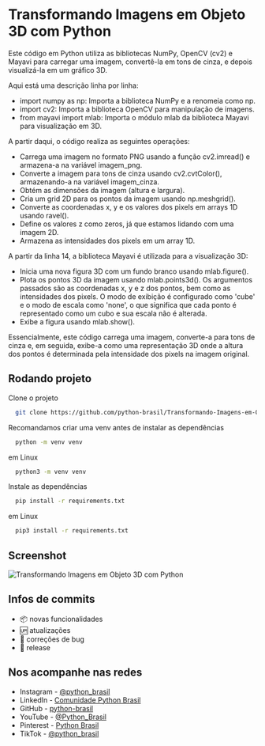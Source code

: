 # Transformando Imagens em Objeto 3D com Python
Este código em Python utiliza as bibliotecas NumPy, OpenCV (cv2) e Mayavi para carregar uma imagem, convertê-la em tons de cinza, e depois visualizá-la em um gráfico 3D.

Aqui está uma descrição linha por linha:
- import numpy as np: Importa a biblioteca NumPy e a renomeia como np.
- import cv2: Importa a biblioteca OpenCV para manipulação de imagens.
- from mayavi import mlab: Importa o módulo mlab da biblioteca Mayavi para visualização em 3D.

A partir daqui, o código realiza as seguintes operações:
- Carrega uma imagem no formato PNG usando a função cv2.imread() e armazena-a na variável imagem_png.
- Converte a imagem para tons de cinza usando cv2.cvtColor(), armazenando-a na variável imagem_cinza.
- Obtém as dimensões da imagem (altura e largura).
- Cria um grid 2D para os pontos da imagem usando np.meshgrid().
- Converte as coordenadas x, y e os valores dos pixels em arrays 1D usando ravel().
- Define os valores z como zeros, já que estamos lidando com uma imagem 2D.
- Armazena as intensidades dos pixels em um array 1D.

A partir da linha 14, a biblioteca Mayavi é utilizada para a visualização 3D:
- Inicia uma nova figura 3D com um fundo branco usando mlab.figure().
- Plota os pontos 3D da imagem usando mlab.points3d(). Os argumentos passados são as coordenadas x, y e z dos pontos, bem como as intensidades dos pixels. O modo de exibição é configurado como 'cube' e o modo de escala como 'none', o que significa que cada ponto é representado como um cubo e sua escala não é alterada.
- Exibe a figura usando mlab.show().

Essencialmente, este código carrega uma imagem, converte-a para tons de cinza e, em seguida, exibe-a como uma representação 3D onde a altura dos pontos é determinada pela intensidade dos pixels na imagem original.

## Rodando projeto

Clone o projeto

```bash
  git clone https://github.com/python-brasil/Transformando-Imagens-em-Objeto-3D-com-Python.git
```
Recomandamos criar uma venv antes de instalar as dependências
```bash
  python -m venv venv
```
em Linux
```bash
  python3 -m venv venv
```
Instale as dependências

```bash
  pip install -r requirements.txt
```

em Linux

```bash
  pip3 install -r requirements.txt
```
## Screenshot

![Transformando Imagens em Objeto 3D com Python](https://github.com/python-brasil/Transformando-Imagens-em-Objeto-3D-com-Python/assets/126124866/742a847d-891d-4590-9cdc-186c36f5bb2c)


## Infos de commits

- :package: novas funcionalidades
- :up: atualizações
- :ant: correções de bug
- :checkered_flag: release


## Nos acompanhe nas redes

- Instagram - [@python_brasil](https://www.instagram.com/python_brasil/)
- LinkedIn - [Comunidade Python Brasil](https://www.linkedin.com/company/comunidade-python-brasil)
- GitHub - [python-brasil](https://github.com/python-brasil)
- YouTube - [@Python_Brasil](https://www.youtube.com/@Python_Brasil)
- Pinterest - [Python Brasil](https://br.pinterest.com/pythonbrasil/)
- TikTok - [@python_brasil](https://www.tiktok.com/@python_brasil)

